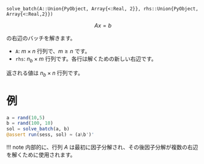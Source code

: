```
solve_batch(A::Union{PyObject, Array{<:Real, 2}}, rhs::Union{PyObject, Array{<:Real,2}})
```

$$
Ax = b
$$

の右辺のバッチを解きます。

  * `A`: $m\times n$ 行列で、$m\geq n$ です。
  * `rhs`: $n_b\times m$ 行列です。各行は解くための新しい右辺です。

返される値は $n_b\times n$ 行列です。

# 例

```julia
a = rand(10,5)
b = rand(100, 10)
sol = solve_batch(a, b)
@assert run(sess, sol) ≈ (a\b')'
```

!!! note
    内部的に、行列 $A$ は最初に因子分解され、その後因子分解が複数の右辺を解くために使用されます。

